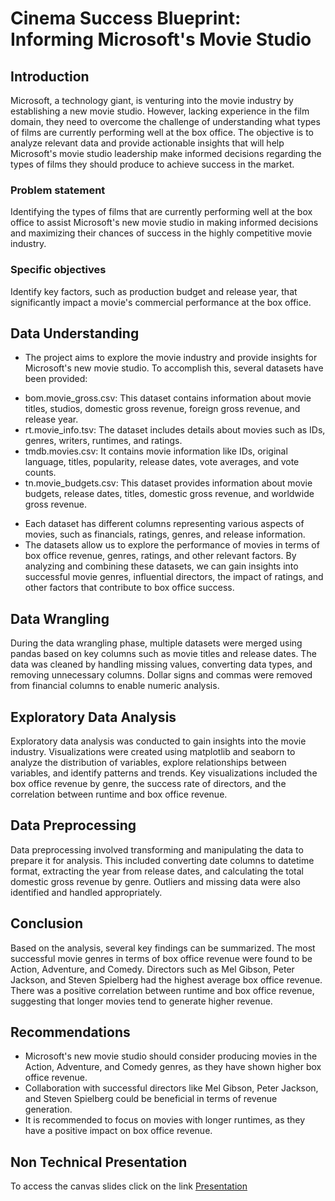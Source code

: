 # Cinema Success Blueprint: Informing Microsoft's Movie Studio

## Introduction
Microsoft, a technology giant, is venturing into the movie industry by establishing a new movie studio. However, lacking experience in the film domain, they need to overcome the challenge of understanding what types of films are currently performing well at the box office. The objective is to analyze relevant data and provide actionable insights that will help Microsoft's movie studio leadership make informed decisions regarding the types of films they should produce to achieve success in the market.

### Problem statement
Identifying the types of films that are currently performing well at the box office to assist Microsoft's new movie studio in making informed decisions and maximizing their chances of success in the highly competitive movie industry.

### Specific objectives
Identify key factors, such as production budget and release year, that significantly impact a movie's commercial performance at the box office.

## Data Understanding 
- The project aims to explore the movie industry and provide insights for Microsoft's new movie studio. To accomplish this, several datasets have been provided:

* bom.movie_gross.csv: This dataset contains information about movie titles, studios, domestic gross revenue, foreign gross revenue, and release year.
* rt.movie_info.tsv: The dataset includes details about movies such as IDs, genres, writers, runtimes, and ratings.
* tmdb.movies.csv: It contains movie information like IDs, original language, titles, popularity, release dates, vote averages, and vote counts.
* tn.movie_budgets.csv: This dataset provides information about movie budgets, release dates, titles, domestic gross revenue, and worldwide gross revenue.

- Each dataset has different columns representing various aspects of movies, such as financials, ratings, genres, and release information.
- The datasets allow us to explore the performance of movies in terms of box office revenue, genres, ratings, and other relevant factors. By analyzing and combining these datasets, we can gain insights into successful movie genres, influential directors, the impact of ratings, and other factors that contribute to box office success.

## Data Wrangling
During the data wrangling phase, multiple datasets were merged using pandas based on key columns such as movie titles and release dates. The data was cleaned by handling missing values, converting data types, and removing unnecessary columns. Dollar signs and commas were removed from financial columns to enable numeric analysis.


## Exploratory Data Analysis
Exploratory data analysis was conducted to gain insights into the movie industry. Visualizations were created using matplotlib and seaborn to analyze the distribution of variables, explore relationships between variables, and identify patterns and trends. Key visualizations included the box office revenue by genre, the success rate of directors, and the correlation between runtime and box office revenue.

## Data Preprocessing
Data preprocessing involved transforming and manipulating the data to prepare it for analysis. This included converting date columns to datetime format, extracting the year from release dates, and calculating the total domestic gross revenue by genre. Outliers and missing data were also identified and handled appropriately.

## Conclusion
Based on the analysis, several key findings can be summarized. The most successful movie genres in terms of box office revenue were found to be Action, Adventure, and Comedy. Directors such as Mel Gibson, Peter Jackson, and Steven Spielberg had the highest average box office revenue. There was a positive correlation between runtime and box office revenue, suggesting that longer movies tend to generate higher revenue.

## Recommendations
* Microsoft's new movie studio should consider producing movies in the Action, Adventure, and Comedy genres, as they have shown higher box office revenue.
* Collaboration with successful directors like Mel Gibson, Peter Jackson, and Steven Spielberg could be beneficial in terms of revenue generation.
* It is recommended to focus on movies with longer runtimes, as they have a positive impact on box office revenue.

## Non Technical Presentation
To access the canvas slides click on the link [Presentation](https://www.canva.com/design/DAFj_a9dAPU/G8PCcq5VwJrDyH1PhXy5Cg/edit?utm_content=DAFj_a9dAPU&utm_campaign=designshare&utm_medium=link2&utm_source=sharebutton)
